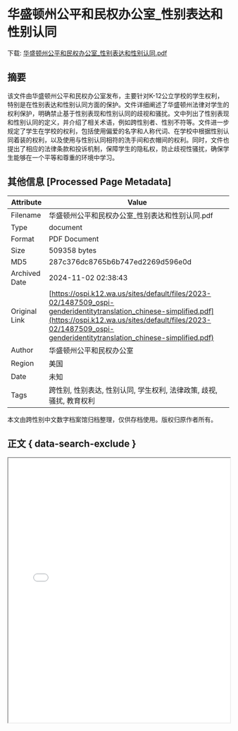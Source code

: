 # 华盛顿州公平和民权办公室_性别表达和性别认同

<!-- tcd_download_link -->
下载: <a href="华盛顿州公平和民权办公室_性别表达和性别认同.pdf" download>华盛顿州公平和民权办公室_性别表达和性别认同.pdf</a>
<!-- tcd_download_link_end -->

## 摘要

<!-- tcd_abstract -->
该文件由华盛顿州公平和民权办公室发布，主要针对K-12公立学校的学生权利，特别是在性别表达和性别认同方面的保护。文件详细阐述了华盛顿州法律对学生的权利保护，明确禁止基于性别表现和性别认同的歧视和骚扰。文中列出了性别表现和性别认同的定义，并介绍了相关术语，例如跨性别者、性别不符等。文件进一步规定了学生在学校的权利，包括使用偏爱的名字和人称代词、在学校中根据性别认同着装的权利，以及使用与性别认同相符的洗手间和衣帽间的权利。同时，文件也提出了相应的法律条款和投诉机制，保障学生的隐私权，防止歧视性骚扰，确保学生能够在一个平等和尊重的环境中学习。

<!-- tcd_abstract_end -->

## 其他信息 [Processed Page Metadata]

| Attribute       | Value                                  |
|-----------------|----------------------------------------|
| Filename        | 华盛顿州公平和民权办公室_性别表达和性别认同.pdf                             |
| Type            | document                                 |
| Format          | PDF Document                               |
| Size            | 509358 bytes                           |
| MD5             | 287c376dc8765b6b747ed2269d596e0d                                  |
| Archived Date   | 2024-11-02 02:38:43                             |
| Original Link   | [https://ospi.k12.wa.us/sites/default/files/2023-02/1487509_ospi-genderidentitytranslation_chinese-simplified.pdf](https://ospi.k12.wa.us/sites/default/files/2023-02/1487509_ospi-genderidentitytranslation_chinese-simplified.pdf)                         |
| Author          | 华盛顿州公平和民权办公室                               |
| Region          | 美国                               |
| Date            | 未知                                 |
| Tags            | 跨性别, 性别表达, 性别认同, 学生权利, 法律政策, 歧视, 骚扰, 教育权利                                 |

本文由跨性别中文数字档案馆归档整理，仅供存档使用。版权归原作者所有。


## 正文 { data-search-exclude }

<!-- tcd_main_text -->
<iframe src="../华盛顿州公平和民权办公室_性别表达和性别认同.pdf" width="100%" height="600px">
    <p>无法显示PDF，请下载查看。</p>
</iframe>
<!-- tcd_main_text_end -->

